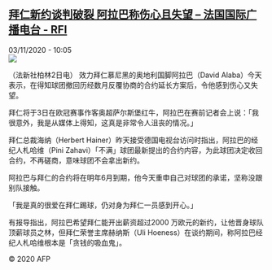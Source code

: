 <!--1604397346000-->
[拜仁新约谈判破裂 阿拉巴称伤心且失望 – 法国国际广播电台 - RFI](http://www.rfi.fr//cn/contenu/20201103-%E6%8B%9C%E4%BB%81%E6%96%B0%E7%BA%A6%E8%B0%88%E5%88%A4%E7%A0%B4%E8%A3%82-%E9%98%BF%E6%8B%89%E5%B7%B4%E7%A7%B0%E4%BC%A4%E5%BF%83%E4%B8%94%E5%A4%B1%E6%9C%9B)
------

<div>03/11/2020 - 10:05</div><img src="https://s.rfi.fr/media/display/b1f330f8-1db8-11eb-b8f0-005056bff430/w:310/p:16x9/spo0003b.201103170504.jpg"><div class="t-content__body u-clearfix"><p>（法新社柏林2日电）    效力拜仁慕尼黑的奥地利国脚阿拉巴（David Alaba）今天表示，在得知球团撤回历经数月反覆协商的合约延长方案后，令他感到伤心又失望。</p><p>    拜仁将于3日在欧冠赛事作客奥超萨尔斯堡红牛，阿拉巴在赛前记者会上说：「我很意外，我是从媒体上得知，这真是非常令人沮丧的情况。」</p><p>    拜仁总裁海纳（Herbert Hainer）昨天接受德国电视台访问时指出，阿拉巴的经纪人札哈维（Pini Zahavi）「不满」球团最新提出的合约内容，为此球团决定收回合约，不再磋商，意味球团不会拿出新约。</p><p>    阿拉巴与拜仁的合约将在明年6月到期，他今天重申自己对球团的承诺，坚称没跟别队接触。</p><p>    「我是真的很爱在拜仁踢球，仍对身为拜仁一员感到开心。」</p><p>    有报导指出，阿拉巴希望拜仁能开出薪资超过2000 万欧元的新约，让他晋身球队顶薪球员之林，但拜仁荣誉主席赫纳斯（Uli Hoeness）在谈约期间，称阿拉巴经纪人札哈维根本是「贪钱的吸血鬼」。</p><p class="t-copyright">© 2020 AFP</p>        </div>
